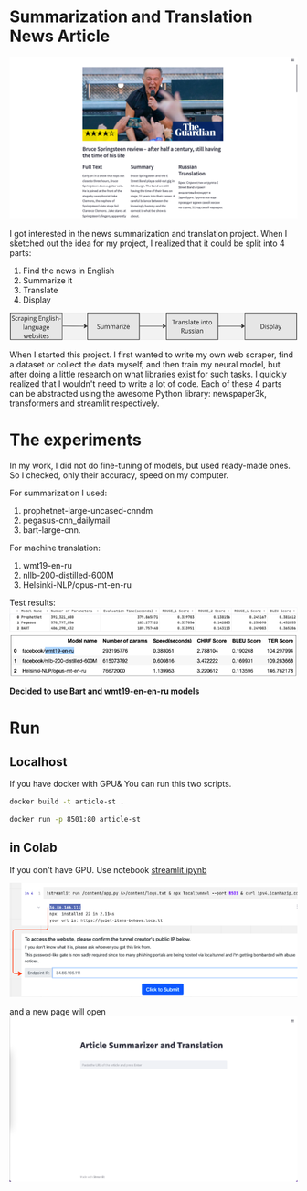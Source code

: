 # Summarization and Translation News Article
![./reports/img/work_page.png](reports%2Fimg%2Fwork_page.png)

I got interested in the news summarization and translation project. When I sketched out the idea for my project, I realized that it could be split into 4 parts:
1. Find the news in English 
2. Summarize it 
3. Translate 
4. Display 

![./reports/img/schema.png](reports%2Fimg%2Fschema.png)

When I started this project. I first wanted to write my own web scraper, find a dataset or collect the data myself, and then train my neural model, but after doing a little research on what libraries exist for such tasks. I quickly realized that I wouldn't need to write a lot of code. Each of these 4 parts can be abstracted using the awesome Python library: newspaper3k, transformers and streamlit respectively.

# The experiments
In my work, I did not do fine-tuning of models, but used ready-made ones. So I checked, only their accuracy, speed on my computer.

For summarization I used:
1. prophetnet-large-uncased-cnndm
2. pegasus-cnn_dailymail
3. bart-large-cnn. 

For machine translation: 
1. wmt19-en-ru
2. nllb-200-distilled-600M
3. Helsinki-NLP/opus-mt-en-ru

Test results:
![summ.png](reports%2Fimg%2Fsumm.png)
![mt.png](reports%2Fimg%2Fmt.png)

**Decided to use Bart and wmt19-en-en-ru models**

# Run
## Localhost
If you have docker with GPU& You can run this two scripts.
```bash
docker build -t article-st .
```

```bash
docker run -p 8501:80 article-st
```

## in Colab
If you don't have GPU. Use notebook [streamlit.ipynb](./notebooks/streamlit.ipynb)

![./reports/img/colab_run.png](reports%2Fimg%2Fcolab_run.png)

and a new page will open 
![./reports/img/start_page.png](reports%2Fimg%2Fstart_page.png)
